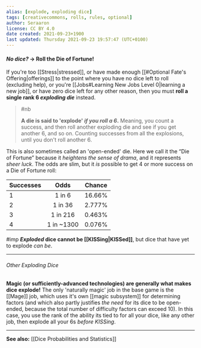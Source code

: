 ```yaml
---
alias: [explode, exploding dice]
tags: [creativecommons, rolls, rules, optional]
author: Seraaron
license: CC BY 4.0
date created: 2021-09-23+1900
last updated: Thursday 2021-09-23 19:57:47 (UTC+0100)
---
```


#### _No dice?_ → Roll the Die of Fortune!

If you're too [[Stress|stressed]], or have made enough [[#Optional Fate's Offering|offerings]] to the point where you have no dice left to roll (excluding help), or you're [[Jobs#Learning New Jobs Level 0|learning a new job]], or have zero dice left for any other reason, then you must **roll a single rank 6 _exploding die_** instead.

> #nb
>
> **A die is said to 'explode' _if you roll a 6_.** Meaning, you count a success, and then roll another exploding die and see if you get another 6, and so on. Counting successes from all the explosions, until you don't roll another 6.

This is also sometimes called an 'open-ended' die. Here we call it the “Die of Fortune” because it _heightens the sense of drama_, and it represents _sheer luck_. The odds are slim, but it _is_ possible to get 4 or more success on a Die of Fortune roll:

| Successes |    Odds    | Chance |
| --------- | :--------: | :----: |
| 1         |   1 in 6   | 16.66% |
| 2         |   1 in 36  | 2.777% |
| 3         |  1 in 216  | 0.463% |
| 4         | 1 in ~1300 | 0.076% |

#imp **_Exploded_ dice cannot be [[KISSing|KISSed]]**, but dice that have yet to explode _can be_.

---

###### Other Exploding Dice

**Magic (or sufficiently-advanced technologies) are generally what makes dice explode!** The only 'naturally magic' job in the base game is the [[Mage]] job, which uses it's own [[magic subsystem]] for determining factors (and which also partly justifies _the need_ for its dice to be open-ended, because the total number of difficulty factors can exceed 10). In this case, you use the rank of the ability its tied to for all your dice, like any other job, then explode all your 6s _before KISSing_.

---

**See also:** [[Dice Probabilities and Statistics]]

